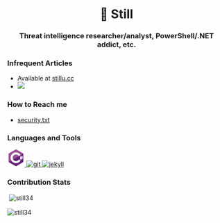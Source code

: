 <h1 align="center">👋 Still</h1>
<h3 align="center">Threat intelligence researcher/analyst, PowerShell/.NET addict, etc.</h3>

### Infrequent Articles

- Available at [stillu.cc](https://stillu.cc)
- <a href="https://stillu.cc" target="blank"><img src="https://img.shields.io/website?url=https%3A%2F%2Fstillu.cc&logo=github&style=flat-square" /></a>

### How to Reach me

- [security.txt](https://stillu.cc/.well-known/security.txt)

### Languages and Tools

<p align="left"> <a href="https://www.w3schools.com/cs/" target="_blank"> <img src="https://raw.githubusercontent.com/devicons/devicon/master/icons/csharp/csharp-original.svg" alt="csharp" width="40" height="40"/> </a> <a href="https://git-scm.com/" target="_blank"> <img src="https://www.vectorlogo.zone/logos/git-scm/git-scm-icon.svg" alt="git" width="40" height="40"/> </a> <a href="https://jekyllrb.com/" target="_blank"> <img src="https://www.vectorlogo.zone/logos/jekyllrb/jekyllrb-icon.svg" alt="jekyll" width="40" height="40"/> </a> </p>

### Contribution Stats

<p>&nbsp;<img align="center" src="https://github-readme-stats.vercel.app/api?username=still34&show_icons=true&theme=dark&locale=en" alt="still34" /></p>

<p><img align="center" src="https://github-readme-streak-stats.herokuapp.com/?user=still34&theme=dark" alt="still34" /></p>
